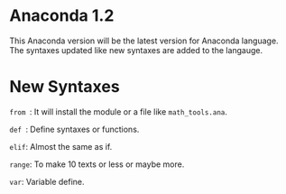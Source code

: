 # Anaconda 1.2

This Anaconda version will be the latest version for Anaconda language. The syntaxes updated like new syntaxes are added to the langauge.

# New Syntaxes

`from `: It will install the module or a file like `math_tools.ana`.

`def `: Define syntaxes or functions.

`elif`: Almost the same as if.

`range`: To make 10 texts or less or maybe more.

`var`: Variable define.
